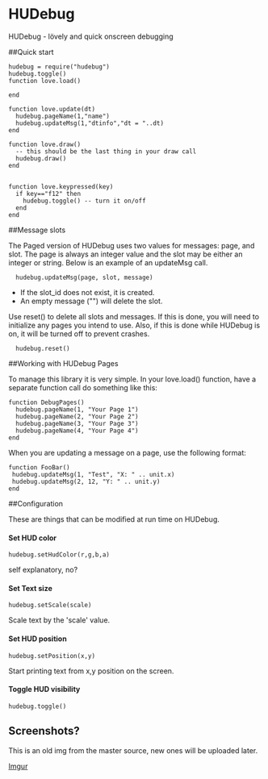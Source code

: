 HUDebug
=======

HUDebug - lövely and quick onscreen debugging

##Quick start
  
    hudebug = require("hudebug")
    hudebug.toggle()
    function love.load()

    end

    function love.update(dt)
      hudebug.pageName(1,"name")
      hudebug.updateMsg(1,"dtinfo","dt = "..dt)
    end
    
    function love.draw()
      -- this should be the last thing in your draw call
      hudebug.draw()
    end
    
    
    function love.keypressed(key)
      if key=="f12" then
        hudebug.toggle() -- turn it on/off
      end
    end

##Message slots

  The Paged version of HUDebug uses two values for messages: page, and slot. The page is always an integer value and the   slot may be either an integer or string. Below is an example of an updateMsg call.
    
      hudebug.updateMsg(page, slot, message)
      
  * If the slot_id does not exist, it is created. 
  * An empty message ("") will delete the slot.
  
Use reset() to delete all slots and messages. If this is done, you will need to initialize any pages you intend to use. Also, if this is done while HUDebug is on, it will be turned off to prevent crashes.

      hudebug.reset()

##Working with HUDebug Pages

  To manage this library it is very simple. In your love.load() function, have a separate function call do something like this:
  
    function DebugPages()
      hudebug.pageName(1, "Your Page 1")
      hudebug.pageName(2, "Your Page 2")
      hudebug.pageName(3, "Your Page 3")
      hudebug.pageName(4, "Your Page 4")
    end
  
  When you are updating a message on a page, use the following format:
  
    function FooBar()
     hudebug.updateMsg(1, "Test", "X: " .. unit.x)
     hudebug.updateMsg(2, 12, "Y: " .. unit.y)
    end
      
##Configuration

These are things that can be modified at run time on HUDebug.

#### Set HUD color

    hudebug.setHudColor(r,g,b,a)
  self explanatory, no?

#### Set Text size

    hudebug.setScale(scale)
  Scale text by the 'scale' value.
  
#### Set HUD position

    hudebug.setPosition(x,y)
  Start printing text from x,y position on the screen.
  
#### Toggle HUD visibility

    hudebug.toggle()
  
## Screenshots?

This is an old img from the master source, new ones will be uploaded later.

[Imgur](http://i.imgur.com/m9leK4R.png)


